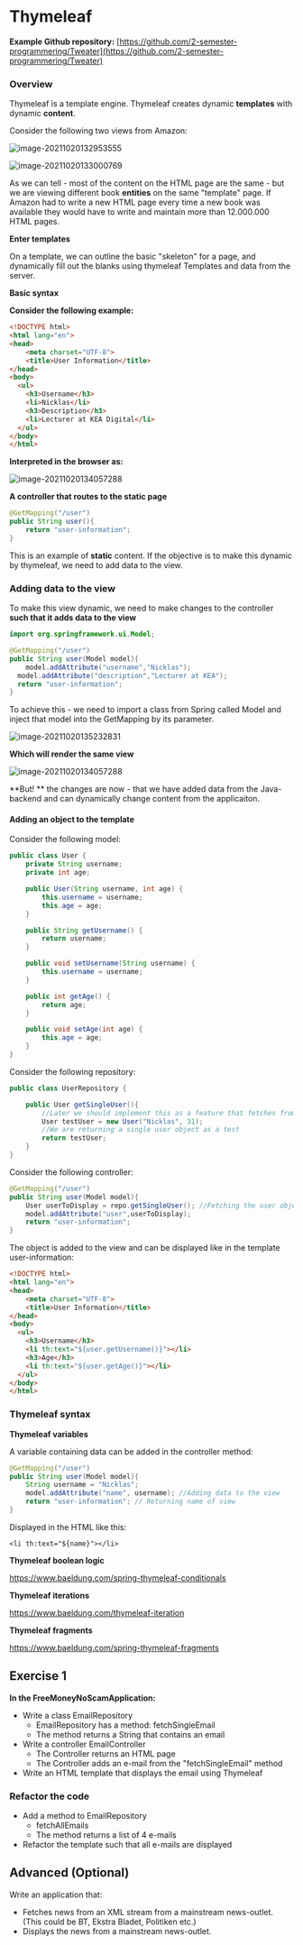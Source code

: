 # Thymeleaf

**Example Github repository:** [https://github.com/2-semester-programmering/Tweater](https://github.com/2-semester-programmering/Tweater)

### Overview

Thymeleaf is a template engine. Thymeleaf creates dynamic **templates** with dynamic **content**.

Consider the following two views from Amazon:

![image-20211020132953555](Untitled.assets/image-20211020132953555.png)

![image-20211020133000769](Untitled.assets/image-20211020133000769.png)

As we can tell - most of the content on the HTML page are the same - but we are viewing different book **entities** on the same "template" page. If Amazon had to write a new HTML page every time a new book was available they would have to write and maintain more than 12.000.000 HTML pages.

**Enter templates**

On a template, we can outline the basic "skeleton" for a page, and dynamically fill out the blanks using thymeleaf Templates and data from the server.

**Basic syntax**

**Consider the following example:**

```html
<!DOCTYPE html>
<html lang="en">
<head>
    <meta charset="UTF-8">
    <title>User Information</title>
</head>
<body>
  <ul>
    <h3>Username</h3>
    <li>Nicklas</li>
    <h3>Description</h3>
    <li>Lecturer at KEA Digital</li>
  </ul>
</body>
</html>
```

**Interpreted in the browser as:**

![image-20211020134057288](Untitled.assets/image-20211020134057288.png)

**A controller that routes to the static page**

```java
@GetMapping("/user")
public String user(){
    return "user-information";
}
```

This is an example of **static** content. If the objective is to make this dynamic by thymeleaf, we need to add data to the view.

### Adding data to the view

To make this view dynamic, we need to make changes to the controller **such that it adds data to the view**

```java
import org.springframework.ui.Model;
```

```java
@GetMapping("/user")
public String user(Model model){
	model.addAttribute("username","Nicklas");
  model.addAttribute("description","Lecturer at KEA");
  return "user-information";
}
```

To achieve this - we need to import a class from Spring called Model and inject that model into the GetMapping by its parameter.

![image-20211020135232831](Thymeleaf.assets/image-20211020135232831.png)

**Which will render the same view**

![image-20211020134057288](Thymeleaf.assets/image-20211020134057288.png)

\*\*But! \*\* the changes are now - that we have added data from the Java-backend and can dynamically change content from the applicaiton.

#### Adding an object to the template

Consider the following model:

```java
public class User {
    private String username;
    private int age;

    public User(String username, int age) {
        this.username = username;
        this.age = age;
    }

    public String getUsername() {
        return username;
    }

    public void setUsername(String username) {
        this.username = username;
    }

    public int getAge() {
        return age;
    }

    public void setAge(int age) {
        this.age = age;
    }
}
```

Consider the following repository:

```java
public class UserRepository {

    public User getSingleUser(){
        //Later we should implement this as a feature that fetches from the database
        User testUser = new User("Nicklas", 31);
        //We are returning a single user object as a test
        return testUser;
    }
}
```

Consider the following controller:

```java
@GetMapping("/user")
public String user(Model model){
    User userToDisplay = repo.getSingleUser(); //Fetching the user object from the repository
    model.addAttribute("user",userToDisplay);
    return "user-information";
}
```

The object is added to the view and can be displayed like in the template user-information:

```html
<!DOCTYPE html>
<html lang="en">
<head>
    <meta charset="UTF-8">
    <title>User Information</title>
</head>
<body>
  <ul>
    <h3>Username</h3>
    <li th:text="${user.getUsername()}"></li>
    <h3>Age</h3>
    <li th:text="${user.getAge()}"></li>
  </ul>
</body>
</html>
```

### Thymeleaf syntax

**Thymeleaf variables**

A variable containing data can be added in the controller method:

```java
@GetMapping("/user")
public String user(Model model){
  	String username = "Nicklas";
    model.addAttribute("name", username); //Adding data to the view
    return "user-information"; // Returning name of view
}
```

Displayed in the HTML like this:

`<li th:text="${name}"></li>`

**Thymeleaf boolean logic**

https://www.baeldung.com/spring-thymeleaf-conditionals

**Thymeleaf iterations**

https://www.baeldung.com/thymeleaf-iteration

**Thymeleaf fragments**

https://www.baeldung.com/spring-thymeleaf-fragments

## Exercise 1

**In the FreeMoneyNoScamApplication:**

* Write a class EmailRepository
  * EmailRepository has a method: fetchSingleEmail
  * The method returns a String that contains an email
* Write a controller EmailController
  * The Controller returns an HTML page
  * The Controller adds an e-mail from the "fetchSingleEmail" method
* Write an HTML template that displays the email using Thymeleaf

### Refactor the code

* Add a method to EmailRepository
  * fetchAllEmails
  * The method returns a list of 4 e-mails
* Refactor the template such that all e-mails are displayed

## Advanced (Optional)

Write an application that:

* Fetches news from an XML stream from a mainstream news-outlet. (This could be BT, Ekstra Bladet, Politiken etc.)
* Displays the news from a mainstream news-outlet.
